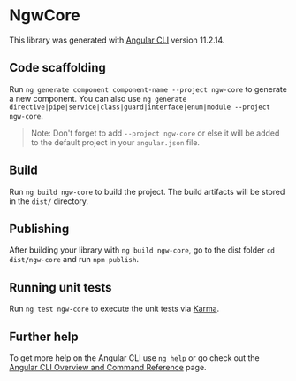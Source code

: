 # NgwCore

This library was generated with [Angular CLI](https://github.com/angular/angular-cli) version 11.2.14.

## Code scaffolding

Run `ng generate component component-name --project ngw-core` to generate a new component. You can also use `ng generate directive|pipe|service|class|guard|interface|enum|module --project ngw-core`.
> Note: Don't forget to add `--project ngw-core` or else it will be added to the default project in your `angular.json` file. 

## Build

Run `ng build ngw-core` to build the project. The build artifacts will be stored in the `dist/` directory.

## Publishing

After building your library with `ng build ngw-core`, go to the dist folder `cd dist/ngw-core` and run `npm publish`.

## Running unit tests

Run `ng test ngw-core` to execute the unit tests via [Karma](https://karma-runner.github.io).

## Further help

To get more help on the Angular CLI use `ng help` or go check out the [Angular CLI Overview and Command Reference](https://angular.io/cli) page.
